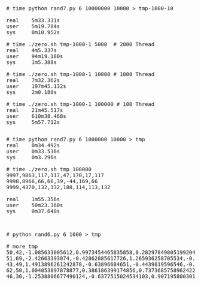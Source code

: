 <pre>

# time python rand7.py 6 10000000 10000 > tmp-1000-10

real    5m33.331s
user    5m19.784s
sys     0m10.952s

# time ./zero.sh tmp-1000-1 5000  # 2000 Thread
real    4m5.337s
user    94m19.180s
sys     1m5.388s

# time ./zero.sh tmp-1000-1 10000 # 1000 Thread
real    7m32.362s
user    197m45.132s
sys     2m0.188s

# time ./zero.sh tmp-1000-1 100000 # 100 Thread
real    21m45.517s
user    610m38.468s
sys     5m57.712s

</pre>


<pre>
# time python rand7.py 6 1000000 10000 > tmp
real    0m34.492s
user    0m33.536s
sys     0m3.296s

# time ./zero.sh tmp 100000
9997,9863,117,117,47,170,17,117
9998,8966,66,66,39,-44,169,66
9999,4370,132,132,188,114,113,132

real    1m55.356s
user    50m23.360s
sys     0m37.648s

</pre>

<pre>

# python rand6.py 6 1000 > tmp

# more tmp
50,42,-1.085633005612,0.9973454465835858,0.28297849805199204,-1.506294713918092,-0.5786002519685364,1.651437097151
51,69,-2.42663393074,-0.42862885617726,1.265936258705534,-0.8667404022651017,-0.6788861516220543,-0.09470896889112
43,49,1.4913896261242878,-0.63896684651,-0.4439819596546,-0.43435127561851733,2.2059300827254558,2.18678 889737867
62,50,1.004053897878877,0.386186399174856,0.7373685758962422,1.490732028150799,-0.9358338684023914,1.175 290441034
46,30,-1.2538806677490124,-0.6377515024534103,0.9071958003012,-1.42860225969,-0.140068886661,-0.8617548958596855

</pre>
